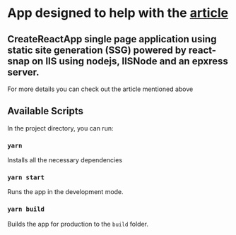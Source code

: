 # App designed to help with the [article](https://www.tec-agency.com/deploy-ssg-create-react-app-in-iis/)
## CreateReactApp single page application using static site generation (SSG) powered by react-snap on IIS using nodejs, IISNode and an epxress server.

For more details you can check out the article mentioned above

## Available Scripts

In the project directory, you can run:

### `yarn`
Installs all the necessary dependencies

### `yarn start`

Runs the app in the development mode.
### `yarn build`

Builds the app for production to the `build` folder.
